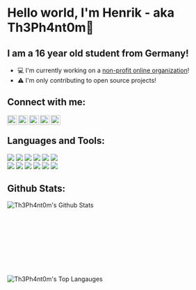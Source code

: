 # Hello world, I'm Henrik - aka Th3Ph4nt0m👋

## I am a 16 year old student from Germany!

- 💻 I'm currently working on a [non-profit online organization][lostnameweb]!
- ⚠ I'm only contributing to open source projects!

## Connect with me:

[<img align="left" alt="Th3Ph4nt0m | Twitter" width="22px" src="https://cdn.jsdelivr.net/npm/simple-icons@v3/icons/twitter.svg" />][twitter] 
[<img align="left" alt="Th3Ph4nt0m | Instagram" width="22px" src="https://cdn.jsdelivr.net/npm/simple-icons@v3/icons/instagram.svg" />][instagram] 
[<img align="left" alt="Th3Ph4nt0m | Telegram" width="22px" src="https://cdn.jsdelivr.net/npm/simple-icons@v3/icons/telegram.svg" />][telegram] 
[<img align="left" alt="Taucher2003 | Gitlab" width="22px" src="https://cdn.jsdelivr.net/npm/simple-icons@v3/icons/gitlab.svg" />][gitlab] 
[<img align="left" alt="Taucher2003 | Github" width="22px" src="https://cdn.jsdelivr.net/npm/simple-icons@v3/icons/github.svg" />][github] 

<br>

## Languages and Tools:

<img src="https://img.shields.io/badge/-IntelliJ%20IDEA-5e2495?style=flat&logo=jetbrains&logoColor=white"/>
<img src="https://img.shields.io/badge/java-007396.svg?&style=flat&logo=java&logoColor=white"/>
<img src="https://img.shields.io/badge/mysql-4479A1.svg?&style=flat&logo=mysql&logoColor=white"/>
<img src="https://img.shields.io/badge/mariadb-003545.svg?&style=flat&logo=mariadb&logoColor=white"/>
<img src="https://img.shields.io/badge/-MongoDB-13aa52?style=flat&logo=mongodb&logoColor=white"/>
<img src="https://img.shields.io/badge/redis-DC382D.svg?&style=flat&logo=redis&logoColor=white"/> 
<br>
<img src="https://img.shields.io/badge/visual%20studio%20code-007ACC.svg?&style=flat&logo=visual%20studio%20code&logoColor=white"/>
<img src="https://img.shields.io/badge/atom-0aa372.svg?&style=flat&logo=atom&logoColor=white"/>
<img src="https://img.shields.io/badge/git-F05032.svg?&style=flat&logo=git&logoColor=white"/>
<img src="https://img.shields.io/badge/gitlab%20-FCA121.svg?&style=flat&logo=gitlab&logoColor=white"/>
<img src="https://img.shields.io/badge/github%20-181717.svg?&style=flat&logo=github&logoColor=white"/>
<img src="https://img.shields.io/badge/maven-C71A36.svg?&style=flat&logo=apache%20maven&logoColor=white"/>

<br>


## Github Stats:
<img align="left" alt="Th3Ph4nt0m's Github Stats" src="https://github-readme-stats.vercel.app/api?username=Th3Ph4nt0m&show_icons=true&hide_border=true">
  <br>
  <br>
  <br>
  <br>
  <br>
  <br>
  <br>
  <br>
  <br>
  <br>
<img align="left" alt="Th3Ph4nt0m's Top Langauges" src="https://github-readme-stats.vercel.app/api/top-langs/?username=Th3Ph4nt0m">

[lostnameweb]: https://lostname.eu/
[twitter]: https://twitter.com/th3ph4nt0m_dev
[instagram]: https://instagram.com/th3ph4nt0m_dev
[telegram]: https://t.me/Th3Ph4nt0m_dev
[gitlab]: https://gitlab.com/Th3Ph4nt0m
[github]: https://github.com/th3ph4nt0m